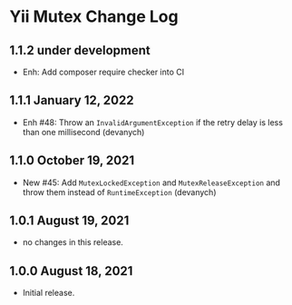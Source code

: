 # Yii Mutex Change Log

## 1.1.2 under development

- Enh: Add composer require checker into CI

## 1.1.1 January 12, 2022

- Enh #48: Throw an `InvalidArgumentException` if the retry delay is less than one millisecond (devanych)

## 1.1.0 October 19, 2021

- New #45: Add `MutexLockedException` and `MutexReleaseException` and throw them instead of `RuntimeException` (devanych)

## 1.0.1 August 19, 2021

- no changes in this release.

## 1.0.0 August 18, 2021

- Initial release.
